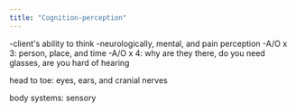 ```yaml
---
title: "Cognition-perception"
---
```

-client's ability to think
-neurologically, mental, and pain perception 
-A/O x 3: person, place, and time
-A/O x 4: why are they there, do you need glasses, are you hard of hearing

head to toe: eyes, ears, and cranial nerves

body systems: sensory

